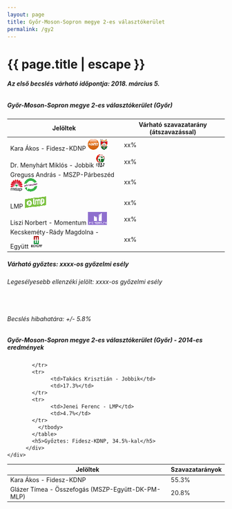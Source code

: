 ```yaml
---
layout: page
title: Győr-Moson-Sopron megye 2-es választókerület
permalink: /gy2
---
```


<h1 class="page-title">{{ page.title | escape }}</h1>

<div class="section">
    <div class="row">
          <div class="col s12"><h6><span><strong>Az első becslés várható időpontja: 2018. március 5.</strong></span></h6>
		  <h5>Győr-Moson-Sopron megye 2-es választókerület (Győr)</h5>
            <table class="striped">
              <thead>
                <tr>
                    <th>Jelöltek</th>
                    <th>Várható szavazatarány (átszavazással)</th>
                </tr>
              </thead>
              <tbody>
             <tr>
                  <td>Kara Ákos - Fidesz-KDNP <img src="images/fideszkdnp_logo.png"></td>
				  <td id="id_fidesz">xx%</td>
			</tr>
			<tr><td>Dr. Menyhárt Miklós - Jobbik <img src="images/jobbik_logo.png"></td><td id="id_jobbik">xx%</td></tr>
<tr>
                  <td>Greguss András - MSZP-Párbeszéd <img src="images/mszpparbeszed_logo.png"></td>
				  <td id="id_baloldal">xx%</td>
			</tr>
			<tr>
                  <td>LMP <img src="images/lmp_logo.png"></td>
				  <td id="id_lmp">xx%</td>
			</tr>
			<tr>
				  <td>Liszi Norbert - Momentum <img src="images/momentum_logo.png"></td>
				  <td id="id_momentum">xx%</td>
			</tr>
<tr>
<td>Kecskeméty-Rády Magdolna -  Együtt <img src="images/egyutt_logo.png"></td>
<td id="id_egyutt">xx%</td>
</tr>                
              </tbody>
            </table>
			<h5>Várható győztes: <span id="gyoztes">xx</span><span id="esely">xx</span><span>-os győzelmi esély</span></h5>
			<h6>Legesélyesebb ellenzéki jelölt: <span id="masodik">xx</span><span id="esely2">xx</span><span>-os győzelmi esély</span></h6>
			<br/>
			<h6>Becslés hibahatára: +/- 5.8%</h6>
          </div>
    </div>
</div>

<div class="section">
    <div class="row">
          <div class="col s12">
		  <h5>Győr-Moson-Sopron megye 2-es választókerület (Győr) - 2014-es eredmények</h5>
            <table class="striped">
              <thead>
                <tr>
                    <th>Jelöltek</th>
                    <th>Szavazatarányok</th>
                </tr>
              </thead>
              <tbody>
             <tr>
                  <td>Kara Ákos - Fidesz-KDNP</td>
				  <td>55.3%</td>
			</tr>
			<tr>
			      <td>Glázer Tímea - Összefogás (MSZP-Együtt-DK-PM-MLP)</td>
				  <td>20.8%</td>
			      
			</tr>
			<tr>
			      <td>Takács Krisztián - Jobbik</td>
				  <td>17.3%</td>
			</tr>
			<tr>
				  <td>Jenei Ferenc - LMP</td>
				  <td>4.7%</td>
			</tr>                
              </tbody>
            </table>
			<h5>Győztes: Fidesz-KDNP, 34.5%-kal</h5>
          </div>
    </div>
</div>
